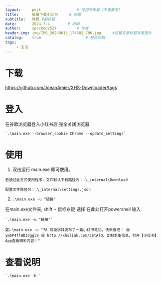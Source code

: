 ```yaml
--- 
layout:     post   			    # 使用的布局（不需要改）
title:      批量下载小红书		# 标题 
subtitle:   教程 #副标题
date:       2024-7-4		# 时间
author:     specked2527			# 作者
header-img: img/IMG_20240613_174502_796.jpg 	#这篇文章标题背景图片
catalog:    true 				    # 是否归档
tags:		
     - 生活		   
--- 
```



# 下载
https://github.com/JoeanAmier/XHS-Downloader/tags

# 登入
在谷歌浏览器登入小红书后,完全关闭浏览器
```
`.\main.exe --browser_cookie Chrome --update_settings`
```
# 使用
1. 双击运行 main.exe 即可使用。
```
若通过此方式使用程序，文件默认下载路径为：.\_internal\Download

配置文件路径为：.\_internal\settings.json
```
2. `.\main.exe -u "链接"`

在main.exe文件夹, shift + 鼠标右键 选择 在此处打开powershell
输入
```
`.\main.exe -u "链接"`
```
 如`.\main.exe -u "78 阿璇学妹发布了一篇小红书笔记，快来看吧！ 😆 ym6P4flWDJ3ggl8 😆 http://xhslink.com/JEtAlO，复制本条信息，打开【小红书】App查看精彩内容！"`

# 查看说明
```
`.\main.exe -h `
```


